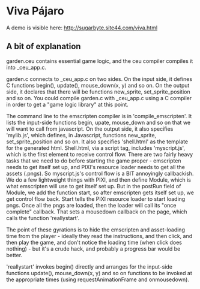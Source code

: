 # Viva Pájaro

A demo is visible here: http://sugarbyte.site44.com/viva.html

## A bit of explanation

garden.ceu contains essential game logic, and the ceu compiler compiles it into _ceu_app.c.

garden.c connects to _ceu_app.c on two sides.
On the input side, it defines C functions begin(), update(), mouse_down(x, y) and so on.
On the output side, it declares that there will be functions new_sprite, set_sprite_position and so on.
You could compile garden.c with _ceu_app.c using a C compiler in order to get a "game logic library" at this point.

The command line to the emscripten compiler is in 'compile_emscripten'.
It lists the input-side functions begin, upate, mouse_down and so on that we will want to call from javascript.
On the output side, it also specifies 'mylib.js', which defines, in Javascript, functions new_sprite, set_sprite_position and so on.
It also specifies 'shell.html' as the template for the generated html.
Shell.html, via a script tag, includes 'myscript.js', which is the first element to receive control flow.
There are two fairly heavy tasks that we need to do before starting the game proper - emscripten needs to get itself set up,
and PIXI's resource loader needs to get all the assets (.pngs). So myscript.js's control flow is a BIT annoyingly callbackish. We do a few lightweight things with PIXI, and then define Module, which is what emscripten will use to get itself set up. But in the postRun field of Module, we add the function start, so after emscripten gets itself set up, we get control flow back. Start tells the PIXI resource loader to start loading pngs. Once all the pngs are loaded, then the loader will call its "once complete" callback. That sets a mousedown callback on the page, which calls the function 'reallystart'.

The point of these gyrations is to hide the emscripten and asset-loading time from the player - ideally they read the instructions, and then click, and then play the game, and don't notice the loading time (when click does nothing) - but it's a crude hack, and probably a  progress bar would be better.

'reallystart' invokes begin() directly and arranges for the input-side functions update(), mouse_down(x, y) and so on functions to be invoked at the appropriate times (using requestAnimationFrame and onmousedown).

